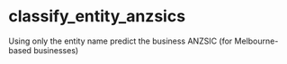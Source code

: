 # classify_entity_anzsics
Using only the entity name predict the business ANZSIC (for Melbourne-based businesses)

